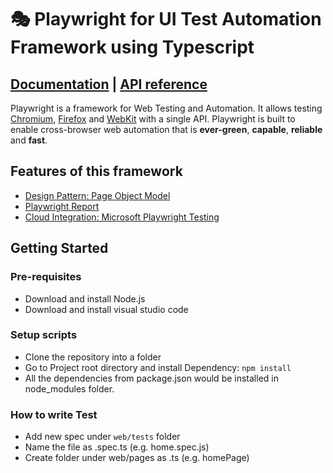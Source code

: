 # 🎭 Playwright for UI Test Automation Framework using Typescript

## [Documentation](https://playwright.dev) | [API reference](https://playwright.dev/docs/api/class-playwright)

Playwright is a framework for Web Testing and Automation. It allows testing [Chromium](https://www.chromium.org/Home), [Firefox](https://www.mozilla.org/en-US/firefox/new/) and [WebKit](https://webkit.org/) with a single API. Playwright is built to enable cross-browser web automation that is **ever-green**, **capable**, **reliable** and **fast**.

## Features of this framework
* [Design Pattern: Page Object Model](https://playwright.dev/docs/test-pom)
* [Playwright Report](https://playwright.dev/docs/test-reporters)
* [Cloud Integration: Microsoft Playwright Testing](https://learn.microsoft.com/en-us/azure/playwright-testing/quickstart-run-end-to-end-tests?tabs=playwrightcli)

## Getting Started

### Pre-requisites
* Download and install Node.js
* Download and install visual studio code

### Setup scripts
* Clone the repository into a folder
* Go to Project root directory and install Dependency: `npm install`
* All the dependencies from package.json would be installed in node_modules folder.

### How to write Test
* Add new spec under `web/tests` folder
* Name the file as <testname>.spec.ts (e.g. home.spec.js)
* Create folder under web/pages as <page-name>.ts (e.g. homePage)

